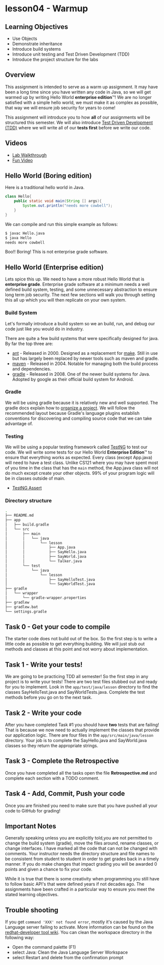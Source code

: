 # lesson04 - Warmup

## Learning Objectives

- Use Objects
- Demonstrate inheritance
- Introduce build systems
- Introduce unit testing and Test Driven Development (TDD)
- Introduce the project structure for the labs

## Overview

This assignment is intended to serve as a warm up assignment. It may have been a long time since you
have written any code in Java, so we will get warmed up by writing Hello World **enterprise
edition**™! We are no longer satisfied with a simple hello world, we must make it as complex as
possible, that way we will ensure job security for years to come!

This assignment will introduce you to how **all** of our assignments will be structured this
semester. We will also introduce [Test Driven Development
(TDD)](https://en.wikipedia.org/wiki/Test-driven_development) where we will write all of our **tests
first** before we write our code.

## Videos

- [Lab Walkthrough](https://youtu.be/w9uXRaL-uG4)
- [Fun Video](https://www.youtube.com/watch?v=KG2M4ttzBnY)

## Hello World (Boring edition)

Here is a traditional hello world in Java.

```java
class Hello{
    public static void main(String [] args){
        System.out.println("needs more cowbell");
    }
}
```
We can compile and run this simple example as follows:

```bash
$ javac Hello.java
$ java Hello
needs more cowbell
```

Boo!! Boring! This is not enterprise grade software.

## Hello World (Enterprise edition)

Lets spice this up. We need to have a more robust Hello World that is **enterprise grade**.
Enterprise grade software at a minimum needs a well defined build system, testing, and some
unnecessary abstraction to ensure long term job security. The next few sections will walk you
through setting this all up which you will then replicate on your own system.

### Build System

Let's formally introduce a build system so we an build, run, and debug our code just like you would 
do in industry.

There are quite a few build systems that were specifically designed for java. By far the top three
are:

- [ant](https://ant.apache.org/) - Released in 2000. Designed as a replacement for
  [make](https://en.wikipedia.org/wiki/Make_(software)). Still in use but has largely been replaced
  by newer tools such as maven and gradle.
- [maven](https://maven.apache.org/) - Released in 2004. Notable for managing both the build process
  and dependencies. 
- [gradle](https://gradle.org/) - Released in 2008. One of the newer build systems for Java. Adopted
  by google as their official build system for Android.

### Gradle

We will be using gradle because it is relatively new and well supported. The gradle docs explain
how to [organize a project](https://docs.gradle.org/current/userguide/organizing_gradle_projects.html).
We will follow the recommended layout because Gradle's language plugins establish conventions for
discovering and compiling source code that we can take advantage of.

### Testing

We will be using a popular testing framework called [TestNG](https://testng.org/doc/) to test our
code. We will write some tests for our Hello World **Enterprise Edition**™ to ensure that everything
works as expected. Every class (except App.java) will need to have a test class. Unlike CS121 where
you may have spent most of you time in the class that has the `main` method, the App.java class
will not do much except create your other objects. 99% of your program logic will be in classes
outside of main.

- [TestNG Assert](https://www.javadoc.io/doc/org.testng/testng/7.4.0/org/testng/Assert.html)

### Directory structure

```bash
.
├── README.md
├── app
│   ├── build.gradle
│   └── src
│       ├── main
│       │   └── java
│       │       └── lesson
│       │           ├── App.java
│       │           ├── SayHello.java
│       │           ├── SayWorld.java
│       │           └── Talker.java
│       └── test
│           └── java
│               └── lesson
│                   ├── SayHelloTest.java
│                   └── SayWorldTest.java
├── gradle
│   └── wrapper
│       └── gradle-wrapper.properties
├── gradlew
├── gradlew.bat
└── settings.gradle
```

## Task 0 - Get your code to compile

The starter code does not build out of the box. So the first step is to write a little code as
possible to get everything building. We will just stub out methods and classes at this point and not
worry about implementation.

## Task 1 - Write your tests!

We are going to be practicing TDD all semester! So the first step in any project is to write your
tests! There are two test files stubbed out and ready for you to implement. Look in the
`app/test/java/lesson` directory to find the classes SayHelloTest.java and SayWorldTests.java.
Complete the test methods before you go on to the next task.

## Task 2 - Write your code

After you have completed Task #1 you should have **two** tests that are failing! That is because we
now need to actually implement the classes that provide our application logic. There are  four files
in the `app/src/main/java/lesson` directory. Your job is to complete the SayHello.java and
SayWorld.java classes so they return the appropriate strings.

## Task 3 - Complete the Retrospective

Once you have completed all the tasks open the file **Retrospective.md** and complete each section
with a TODO comment. 

## Task 4 - Add, Commit, Push your code

Once you are finished you need to make sure that you have pushed all your code to GitHub for
grading!

## Important Notes

Generally speaking unless you are explicitly told,you are not permitted to change the build system
(gradle), move the files around, rename classes, or change interfaces. I have marked all the code
that can not be changed with comments. Your instructor needs the directory structure and file names
to be consistent from student to student in order to get grades back in a timely manner. If you do
make changes that impact grading you will be awarded 0 points and given a chance to fix your code.

While it is true that there is some creativity when programming you still have to follow basic API's
that were defined years if not decades ago. The assignments have been crafted in a particular way to
ensure you meet the stated learning objectives. 

## Trouble shooting

If you get `command 'XXX' not found error`, mostly it's caused by the Java Language server failing
to activate. More information can be found on the [redhat-developer tool
wiki](https://github.com/redhat-developer/vscode-java/wiki/Troubleshooting). You can clean the
workspace directory in the following way:

- Open the command palette (F1)
- select Java: Clean the Java Language Server Workspace
- select Restart and delete from the confirmation prompt
